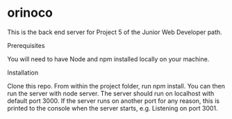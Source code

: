 # orinoco


This is the back end server for Project 5 of the Junior Web Developer path.

Prerequisites

You will need to have Node and npm installed locally on your machine.

Installation

Clone this repo. From within the project folder, run npm install. You can then run the server with node server. The server should run on localhost with default port 3000. If the server runs on another port for any reason, this is printed to the console when the server starts, e.g. Listening on port 3001.

